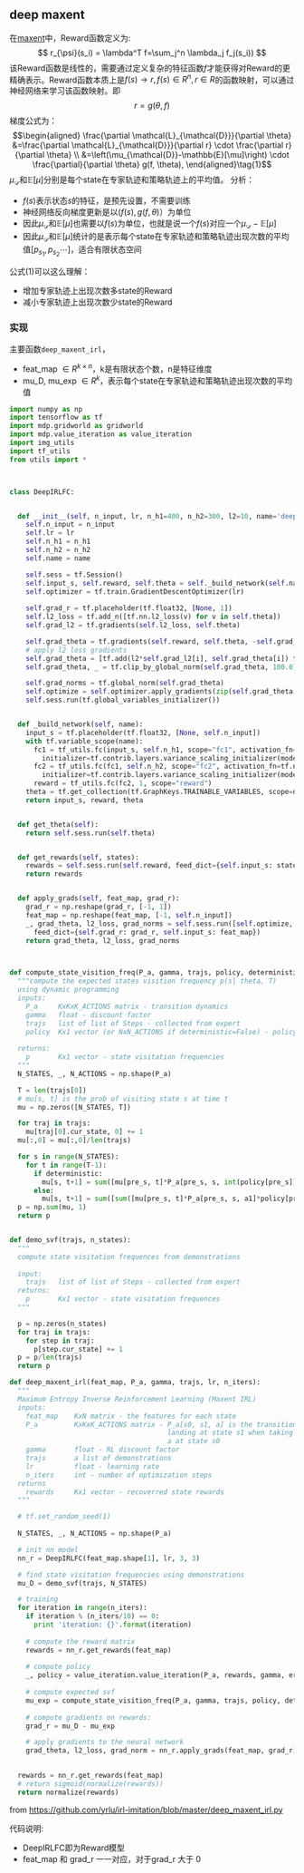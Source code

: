 <head>
    <script src="https://cdn.mathjax.org/mathjax/latest/MathJax.js?config=TeX-AMS-MML_HTMLorMML" type="text/javascript"></script>
    <script type="text/x-mathjax-config">
    	MathJax.Hub.Config({tex2jax: {
             inlineMath: [['$','$']],
             displayMath: [["\\(","\\)"],["\\[","\\]"]],
             processEscapes: true
           }
         });
    </script>
</head>

## deep maxent
在[maxent](./maxent.md)中，Reward函数定义为:
$$
  r_{\psi}(s_i) = \lambda^T f=\sum_j^n \lambda_j f_j(s_i))
$$
该Reward函数是线性的，需要通过定义复杂的特征函数$f$才能获得对Reward的更精确表示。Reward函数本质上是$f(s)\rightarrow r, f(s)\in R^n, r \in R$的函数映射，可以通过神经网络来学习该函数映射。即
$$
  r = g(\theta, f)
$$
梯度公式为：
$$\begin{aligned} \frac{\partial \mathcal{L}_{\mathcal{D}}}{\partial \theta} &=\frac{\partial \mathcal{L}_{\mathcal{D}}}{\partial r} \cdot \frac{\partial r}{\partial \theta} \\ &=\left(\mu_{\mathcal{D}}-\mathbb{E}[\mu]\right) \cdot \frac{\partial}{\partial \theta} g(f, \theta), \end{aligned}\tag{1}$$
$\mu_{\mathcal{D}}$和$\mathbb{E}[\mu]$分别是每个state在专家轨迹和策略轨迹上的平均值。
分析：
- $f(s)$表示状态$s$的特征，是预先设置，不需要训练
- 神经网络反向梯度更新是以($f(s), g(f,\theta)$）为单位
- 因此$\mu_{\mathcal{D}}$和$\mathbb{E}[\mu]$也需要以$f(s)$为单位，也就是说一个$f(s)$对应一个$\mu_{\mathcal{D}}-\mathbb{E}[\mu]$
- 因此$\mu_{\mathcal{D}}$和$\mathbb{E}[\mu]$统计的是表示每个state在专家轨迹和策略轨迹出现次数的平均值$[p_{s_1},p_{s_2}\cdots]$，适合有限状态空间

公式(1)可以这么理解：
- 增加专家轨迹上出现次数多state的Reward
- 减小专家轨迹上出现次数少state的Reward

### 实现
主要函数`deep_maxent_irl`，
- feat_map $\in R^{k\times n}$，k是有限状态个数，n是特征维度
- mu_D, mu_exp  $\in R^{k}$，表示每个state在专家轨迹和策略轨迹出现次数的平均值


```python
import numpy as np
import tensorflow as tf
import mdp.gridworld as gridworld
import mdp.value_iteration as value_iteration
import img_utils
import tf_utils
from utils import *



class DeepIRLFC:


  def __init__(self, n_input, lr, n_h1=400, n_h2=300, l2=10, name='deep_irl_fc'):
    self.n_input = n_input
    self.lr = lr
    self.n_h1 = n_h1
    self.n_h2 = n_h2
    self.name = name

    self.sess = tf.Session()
    self.input_s, self.reward, self.theta = self._build_network(self.name)
    self.optimizer = tf.train.GradientDescentOptimizer(lr)
    
    self.grad_r = tf.placeholder(tf.float32, [None, 1])
    self.l2_loss = tf.add_n([tf.nn.l2_loss(v) for v in self.theta])
    self.grad_l2 = tf.gradients(self.l2_loss, self.theta)

    self.grad_theta = tf.gradients(self.reward, self.theta, -self.grad_r)
    # apply l2 loss gradients
    self.grad_theta = [tf.add(l2*self.grad_l2[i], self.grad_theta[i]) for i in range(len(self.grad_l2))]
    self.grad_theta, _ = tf.clip_by_global_norm(self.grad_theta, 100.0)

    self.grad_norms = tf.global_norm(self.grad_theta)
    self.optimize = self.optimizer.apply_gradients(zip(self.grad_theta, self.theta))
    self.sess.run(tf.global_variables_initializer())


  def _build_network(self, name):
    input_s = tf.placeholder(tf.float32, [None, self.n_input])
    with tf.variable_scope(name):
      fc1 = tf_utils.fc(input_s, self.n_h1, scope="fc1", activation_fn=tf.nn.elu,
        initializer=tf.contrib.layers.variance_scaling_initializer(mode="FAN_IN"))
      fc2 = tf_utils.fc(fc1, self.n_h2, scope="fc2", activation_fn=tf.nn.elu,
        initializer=tf.contrib.layers.variance_scaling_initializer(mode="FAN_IN"))
      reward = tf_utils.fc(fc2, 1, scope="reward")
    theta = tf.get_collection(tf.GraphKeys.TRAINABLE_VARIABLES, scope=name)
    return input_s, reward, theta


  def get_theta(self):
    return self.sess.run(self.theta)


  def get_rewards(self, states):
    rewards = self.sess.run(self.reward, feed_dict={self.input_s: states})
    return rewards


  def apply_grads(self, feat_map, grad_r):
    grad_r = np.reshape(grad_r, [-1, 1])
    feat_map = np.reshape(feat_map, [-1, self.n_input])
    _, grad_theta, l2_loss, grad_norms = self.sess.run([self.optimize, self.grad_theta, self.l2_loss, self.grad_norms], 
      feed_dict={self.grad_r: grad_r, self.input_s: feat_map})
    return grad_theta, l2_loss, grad_norms



def compute_state_visition_freq(P_a, gamma, trajs, policy, deterministic=True):
  """compute the expected states visition frequency p(s| theta, T) 
  using dynamic programming
  inputs:
    P_a     KxKxK_ACTIONS matrix - transition dynamics
    gamma   float - discount factor
    trajs   list of list of Steps - collected from expert
    policy  Kx1 vector (or NxN_ACTIONS if deterministic=False) - policy
  
  returns:
    p       Kx1 vector - state visitation frequencies
  """
  N_STATES, _, N_ACTIONS = np.shape(P_a)

  T = len(trajs[0])
  # mu[s, t] is the prob of visiting state s at time t
  mu = np.zeros([N_STATES, T]) 

  for traj in trajs:
    mu[traj[0].cur_state, 0] += 1
  mu[:,0] = mu[:,0]/len(trajs)

  for s in range(N_STATES):
    for t in range(T-1):
      if deterministic:
        mu[s, t+1] = sum([mu[pre_s, t]*P_a[pre_s, s, int(policy[pre_s])] for pre_s in range(N_STATES)])
      else:
        mu[s, t+1] = sum([sum([mu[pre_s, t]*P_a[pre_s, s, a1]*policy[pre_s, a1] for a1 in range(N_ACTIONS)]) for pre_s in range(N_STATES)])
  p = np.sum(mu, 1)
  return p


def demo_svf(trajs, n_states):
  """
  compute state visitation frequences from demonstrations
  
  input:
    trajs   list of list of Steps - collected from expert
  returns:
    p       Kx1 vector - state visitation frequences   
  """

  p = np.zeros(n_states)
  for traj in trajs:
    for step in traj:
      p[step.cur_state] += 1
  p = p/len(trajs)
  return p

def deep_maxent_irl(feat_map, P_a, gamma, trajs, lr, n_iters):
  """
  Maximum Entropy Inverse Reinforcement Learning (Maxent IRL)
  inputs:
    feat_map    KxN matrix - the features for each state
    P_a         KxKxK_ACTIONS matrix - P_a[s0, s1, a] is the transition prob of 
                                       landing at state s1 when taking action 
                                       a at state s0
    gamma       float - RL discount factor
    trajs       a list of demonstrations
    lr          float - learning rate
    n_iters     int - number of optimization steps
  returns
    rewards     Kx1 vector - recoverred state rewards
  """

  # tf.set_random_seed(1)
  
  N_STATES, _, N_ACTIONS = np.shape(P_a)

  # init nn model
  nn_r = DeepIRLFC(feat_map.shape[1], lr, 3, 3)

  # find state visitation frequencies using demonstrations
  mu_D = demo_svf(trajs, N_STATES)

  # training 
  for iteration in range(n_iters):
    if iteration % (n_iters/10) == 0:
      print 'iteration: {}'.format(iteration)
    
    # compute the reward matrix
    rewards = nn_r.get_rewards(feat_map)
    
    # compute policy 
    _, policy = value_iteration.value_iteration(P_a, rewards, gamma, error=0.01, deterministic=True)
    
    # compute expected svf
    mu_exp = compute_state_visition_freq(P_a, gamma, trajs, policy, deterministic=True)
    
    # compute gradients on rewards:
    grad_r = mu_D - mu_exp

    # apply gradients to the neural network
    grad_theta, l2_loss, grad_norm = nn_r.apply_grads(feat_map, grad_r)
    

  rewards = nn_r.get_rewards(feat_map)
  # return sigmoid(normalize(rewards))
  return normalize(rewards)
```
from https://github.com/yrlu/irl-imitation/blob/master/deep_maxent_irl.py

代码说明:

* DeepIRLFC即为Reward模型
* feat_map 和 grad_r 一一对应，对于grad_r 大于 0